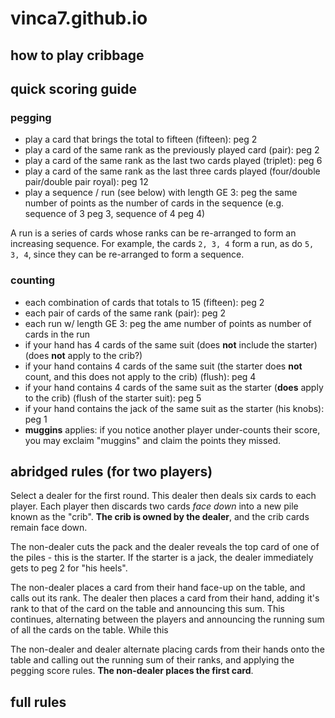 # vinca7.github.io

## how to play cribbage

## quick scoring guide

### pegging

  - play a card that brings the total to fifteen (fifteen): peg 2
  - play a card of the same rank as the previously played card (pair): peg 2
  - play a card of the same rank as the last two cards played (triplet): peg 6
  - play a card of the same rank as the last three cards played (four/double pair/double pair royal): peg 12
  - play a sequence / run (see below) with length GE 3: peg the same number of points as the number of cards in the sequence (e.g. sequence of 3 peg 3, sequence of 4 peg 4)

  A run is a series of cards whose ranks can be re-arranged to form an increasing sequence. For example, the cards `2, 3, 4` form a run, as do `5, 3, 4`, since they can be re-arranged to form a sequence.

  ### counting

  - each combination of cards that totals to 15 (fifteen): peg 2
  - each pair of cards of the same rank (pair): peg 2
  - each run w/ length GE 3: peg the ame number of points as number of cards in the run
  - if your hand has 4 cards of the same suit (does **not** include the starter) (does **not** apply to the crib?)
  - if your hand contains 4 cards of the same suit (the starter does **not** count, and this does not apply to the crib) (flush): peg 4
  - if your hand contains 4 cards of the same suit as the starter (**does** apply to the crib) (flush of the starter suit): peg 5
  - if your hand contains the jack of the same suit as the starter (his knobs): peg 1
  - **muggins** applies: if you notice another player under-counts their score, you may exclaim "muggins" and claim the points they missed.

## abridged rules (for two players)

Select a dealer for the first round. This dealer then deals six cards to each player. Each player then discards two cards *face down* into a new pile known as the "crib". **The crib is owned by the dealer**, and the crib cards remain face down.

The non-dealer cuts the pack and the dealer reveals the top card of one of the piles - this is the starter. If the starter is a jack, the dealer immediately gets to peg 2 for "his heels".

The non-dealer places a card from their hand face-up on the table, and calls out its rank. The dealer then places a card from their hand, adding it's rank to that of the card on the table and announcing this sum. This continues, alternating between the players and announcing the running sum of all the cards on the table. While this 

The non-dealer and dealer alternate placing cards from their hands onto the table and calling out the running sum of their ranks, and applying the pegging score rules. **The non-dealer places the first card**.

## full rules
